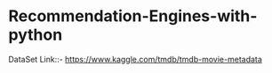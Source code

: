 # Recommendation-Engines-with-python




DataSet Link::-
https://www.kaggle.com/tmdb/tmdb-movie-metadata
